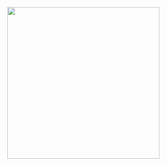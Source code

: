 <a href="https://github.com/LisandroPiva/LisandroPiva"><img width="350" src="https://denvercoder1-github-readme-stats.vercel.app/api/pin/?username=LisandroPiva&repo=Lisandro-Piva&theme=midnight-purple&icon_color=17202A"></a>
